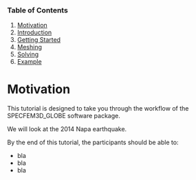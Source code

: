 
### Table of Contents
1. [Motivation](/index.md)
2. [Introduction](/intro_specfem.md)
3. [Getting Started](/getting_started.md)
4. [Meshing](/mesh.md)
5. [Solving](/solve.md)
6. [Example](/example.md)


# Motivation

This tutorial is designed to take you through the workflow of the
SPECFEM3D_GLOBE software package. 

We will look at the 2014 Napa earthquake.

By the end of this tutorial, the participants should be able to:
* bla
* bla
* bla
